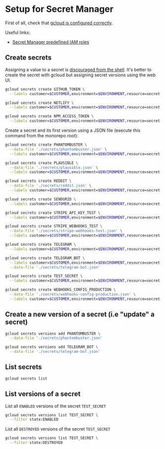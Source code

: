 # Setup for Secret Manager

First of all, check that [gcloud is configured correctly](./gcloud-configuration.md).

Useful links:

- [Secret Manager predefined IAM roles](https://cloud.google.com/secret-manager/docs/access-control)

## Create secrets

Assigning a value to a secret is [discouraged from the shell](https://cloud.google.com/secret-manager/docs/creating-and-accessing-secrets#add-secret-version). It's better to create the secret with gcloud but assigning secret versions using the web UI.

```sh
gcloud secrets create GITHUB_TOKEN \
  --labels customer=$CUSTOMER,environment=$ENVIRONMENT,resource=secret
```

```sh
gcloud secrets create NETLIFY \
  --labels customer=$CUSTOMER,environment=$ENVIRONMENT,resource=secret
```

```sh
gcloud secrets create NPM_ACCESS_TOKEN \
  --labels customer=$CUSTOMER,environment=$ENVIRONMENT,resource=secret
```

Create a secret and its first version using a JSON file (execute this command from the monorepo root):

```sh
gcloud secrets create PHANTOMBUSTER \
  --data-file './secrets/phantombuster.json' \
  --labels customer=$CUSTOMER,environment=$ENVIRONMENT,resource=secret
```

```sh
gcloud secrets create PLAUSIBLE \
  --data-file './secrets/plausible.json' \
  --labels customer=$CUSTOMER,environment=$ENVIRONMENT,resource=secret
```

```sh
gcloud secrets create REDDIT \
  --data-file './secrets/reddit.json' \
  --labels customer=$CUSTOMER,environment=$ENVIRONMENT,resource=secret
```

```sh
gcloud secrets create SENDGRID \
  --labels customer=$CUSTOMER,environment=$ENVIRONMENT,resource=secret
```

```sh
gcloud secrets create STRIPE_API_KEY_TEST \
  --labels customer=$CUSTOMER,environment=$ENVIRONMENT,resource=secret
```

```sh
gcloud secrets create STRIPE_WEBHOOKS_TEST \
  --data-file './secrets/stripe-webhooks-test.json' \
  --labels customer=$CUSTOMER,environment=$ENVIRONMENT,resource=secret
```

```sh
gcloud secrets create TELEGRAM \
  --labels customer=$CUSTOMER,environment=$ENVIRONMENT,resource=secret
```

```sh
gcloud secrets create TELEGRAM_BOT \
  --labels customer=$CUSTOMER,environment=$ENVIRONMENT,resource=secret \
  --data-file './secrets/telegram-bot.json'
```

```sh
gcloud secrets create TEST_SECRET \
  --labels customer=$CUSTOMER,environment=$ENVIRONMENT,resource=secret
```

```sh
gcloud secrets create WEBHOOKS_CONFIG_PRODUCTION \
  --data-file './secrets/webhooks-config-production.json' \
  --labels customer=$CUSTOMER,environment=$ENVIRONMENT,resource=secret
```

## Create a new version of a secret (i.e "update" a secret)

```sh
gcloud secrets versions add PHANTOMBUSTER \
  --data-file './secrets/phantombuster.json'
```

```sh
gcloud secrets versions add TELEGRAM_BOT \
  --data-file './secrets/telegram-bot.json'
```

## List secrets

```sh
gcloud secrets list
```

## List versions of a secret

List all `ENABLED` versions of the secret `TEST_SECRET`

```sh
gcloud secrets versions list TEST_SECRET \
  --filter state:ENABLED
```

List all `DESTROYED` versions of the secret `TEST_SECRET`

```sh
gcloud secrets versions list TEST_SECRET \
  --filter state:DESTROYED
```
